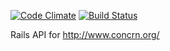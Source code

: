 [![Code Climate](https://codeclimate.com/github/egavas629/concrn-rails/badges/gpa.svg)](https://codeclimate.com/github/egavas629/concrn-rails) [![Build Status](https://travis-ci.org/egavas629/concrn-rails.svg?branch=development)](https://travis-ci.org/egavas629/concrn-rails)

Rails API for http://www.concrn.org/
